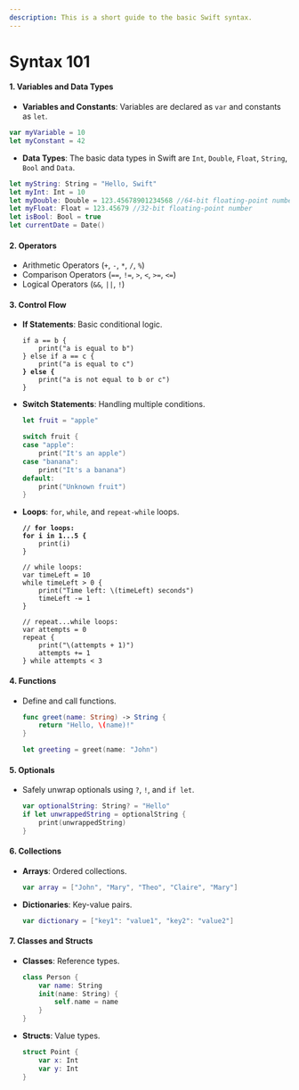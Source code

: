 ```yaml
---
description: This is a short guide to the basic Swift syntax.
---
```


# Syntax 101

#### 1. Variables and Data Types

* **Variables and Constants**: Variables are declared as `var` and constants as `let`.

```swift
var myVariable = 10
let myConstant = 42
```

* **Data Types**: The basic data types in Swift are `Int`, `Double`, `Float`, `String`, `Bool` and `Data`.&#x20;

```swift
let myString: String = "Hello, Swift"
let myInt: Int = 10
let myDouble: Double = 123.45678901234568 //64-bit floating-point number
let myFloat: Float = 123.45679 //32-bit floating-point number
let isBool: Bool = true
let currentDate = Date()
```

#### 2. Operators

* Arithmetic Operators (`+`, `-`, `*`, `/`, `%`)
* Comparison Operators (`==`, `!=`, `>`, `<`, `>=`, `<=`)
* Logical Operators (`&&`, `||`, `!`)

#### 3. **Control Flow**

*   **If Statements**: Basic conditional logic.

    <pre class="language-swift"><code class="lang-swift">if a == b {
        print("a is equal to b")
    } else if a == c {
        print("a is equal to c")
    <strong>} else {
    </strong>    print("a is not equal to b or c")
    }
    </code></pre>
*   **Switch Statements**: Handling multiple conditions.

    ```swift
    let fruit = "apple"

    switch fruit {
    case "apple":
        print("It's an apple")
    case "banana":
        print("It's a banana")
    default:
        print("Unknown fruit")
    }
    ```
*   **Loops**: `for`, `while`, and `repeat-while` loops.

    <pre class="language-swift"><code class="lang-swift"><strong>// for loops:
    </strong><strong>for i in 1...5 {
    </strong>    print(i)
    }

    // while loops:
    var timeLeft = 10
    while timeLeft > 0 {
        print("Time left: \(timeLeft) seconds")
        timeLeft -= 1
    }

    // repeat...while loops:
    var attempts = 0
    repeat {
        print("\(attempts + 1)")
        attempts += 1
    } while attempts &#x3C; 3
    </code></pre>

#### 4. **Functions**

*   Define and call functions.

    ```swift
    func greet(name: String) -> String {
        return "Hello, \(name)!"
    }

    let greeting = greet(name: "John")
    ```

#### 5. **Optionals**

*   Safely unwrap optionals using `?`, `!`, and `if let`.

    ```swift
    var optionalString: String? = "Hello"
    if let unwrappedString = optionalString {
        print(unwrappedString)
    }
    ```

#### 6. **Collections**

*   **Arrays**: Ordered collections.

    ```swift
    var array = ["John", "Mary", "Theo", "Claire", "Mary"]
    ```
*   **Dictionaries**: Key-value pairs.

    ```swift
    var dictionary = ["key1": "value1", "key2": "value2"]
    ```

#### 7. **Classes and Structs**

*   **Classes**: Reference types.

    ```swift
    class Person {
        var name: String
        init(name: String) {
            self.name = name
        }
    }
    ```
*   **Structs**: Value types.

    ```swift
    struct Point {
        var x: Int
        var y: Int
    }
    ```

